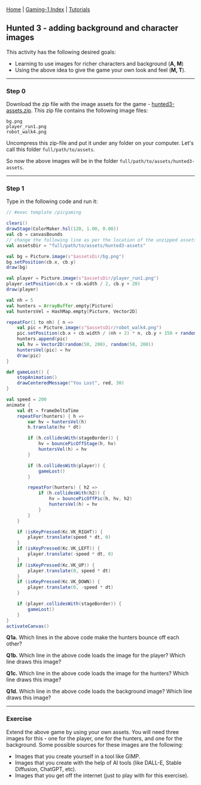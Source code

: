<div class="nav">
  <a href="../../index.html">Home</a> | <a href="index.html">Gaming-1 Index</a> | <a href="../../tutorials-index.html">Tutorials</a>
</div>

## Hunted 3 - adding background and character images

This activity has the following desired goals:
* Learning to use images for richer characters and background (**A, M**)
* Using the above idea to give the game your own look and feel (**M, T**).

---

### Step 0

Download the zip file with the image assets for the game - [hunted3-assets.zip](hunted3-assets.zip). This zip file contains the following image files:
```
bg.png
player_run1.png
robot_walk4.png
```

Uncompress this zip-file and put it under any folder on your computer. Let's call this folder `full/path/to/assets`.

So now the above images will be in the folder `full/path/to/assets/hunted3-assets`.

---

### Step 1
Type in the following code and run it:

```scala
// #exec template /picgaming

cleari()
drawStage(ColorMaker.hsl(120, 1.00, 0.08))
val cb = canvasBounds
// change the following line as per the location of the unzipped assets folder on your computer
val assetsDir = "full/path/to/assets/hunted3-assets"

val bg = Picture.image(s"$assetsDir/bg.png")
bg.setPosition(cb.x, cb.y)
draw(bg)

val player = Picture.image(s"$assetsDir/player_run1.png")
player.setPosition(cb.x + cb.width / 2, cb.y + 20)
draw(player)

val nh = 5
val hunters = ArrayBuffer.empty[Picture]
val huntersVel = HashMap.empty[Picture, Vector2D]

repeatFor(1 to nh) { n =>
    val pic = Picture.image(s"$assetsDir/robot_walk4.png")
    pic.setPosition(cb.x + cb.width / (nh + 2) * n, cb.y + 150 + randomDouble(0, cb.height - 300))
    hunters.append(pic)
    val hv = Vector2D(random(50, 200), random(50, 200))
    huntersVel(pic) = hv
    draw(pic)
}

def gameLost() {
    stopAnimation()
    drawCenteredMessage("You Lost", red, 30)
}

val speed = 200
animate {
    val dt = frameDeltaTime
    repeatFor(hunters) { h =>
        var hv = huntersVel(h)
        h.translate(hv * dt)

        if (h.collidesWith(stageBorder)) {
            hv = bouncePicOffStage(h, hv)
            huntersVel(h) = hv
        }

        if (h.collidesWith(player)) {
            gameLost()
        }

        repeatFor(hunters) { h2 =>
            if (h.collidesWith(h2)) {
                hv = bouncePicOffPic(h, hv, h2)
                huntersVel(h) = hv
            }
        }
    }

    if (isKeyPressed(Kc.VK_RIGHT)) {
        player.translate(speed * dt, 0)
    }
    if (isKeyPressed(Kc.VK_LEFT)) {
        player.translate(-speed * dt, 0)
    }
    if (isKeyPressed(Kc.VK_UP)) {
        player.translate(0, speed * dt)
    }
    if (isKeyPressed(Kc.VK_DOWN)) {
        player.translate(0, -speed * dt)
    }

    if (player.collidesWith(stageBorder)) {
        gameLost()
    }
}
activateCanvas()
```

**Q1a.** Which lines in the above code make the hunters bounce off each other?

**Q1b.** Which line in the above code loads the image for the player? Which line draws this image?

**Q1c.** Which line in the above code loads the image for the hunters? Which line draws this image?

**Q1d.** Which line in the above code loads the background image? Which line draws this image?


---

### Exercise

Extend the above game by using your own assets. You will need three images for this - one for the player, one for the hunters, and one for the background. Some possible sources for these images are the following:
- Images that you create yourself in a tool like GIMP.
- Images that you create with the help of AI tools (like DALL-E, Stable Diffusion, ChatGPT, etc).
- Images that you get off the internet (just to play with for this exercise).

